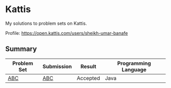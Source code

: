 # Kattis
My solutions to problem sets on Kattis.

Profile: https://open.kattis.com/users/sheikh-umar-banafe

## Summary
Problem Set | Submission | Result | Programming Language
---------- | ---------- | ---------- | ----------
[ABC](https://open.kattis.com/problems/abc) | [ABC](https://github.com/Sheikh-Umar/kattis/blob/master/ABC/ABC.java) | Accepted | Java
